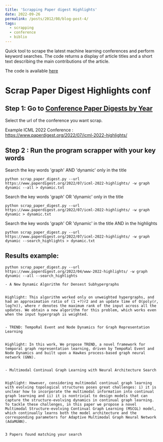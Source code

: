 ```yaml
---
title: 'Scrapping Paper digest Highlights'
date: 2022-09-26
permalink: /posts/2012/08/blog-post-4/
tags:
  - scrapping
  - conference
  - biblio
---
```


Quick tool to scrape the latest machine learning conferences and perform keyword searches. The code returns a display of article titles and a short text describing the main contributions of the article.

The code is available [here](https://github.com/ykrmm/scrap_paper_digest) 

# Scrap Paper Digest Highlights conf 

## Step 1: Go to [Conference Paper Digests by Year](https://www.paperdigest.org/conference-paper-digest/)

Select the url of the conference you want scrap.

Example ICML 2022 Conference : https://www.paperdigest.org/2022/07/icml-2022-highlights/


## Step 2 : Run the program scrapper with your key words

Search the key words 'graph' AND 'dynamic' only in the title

`python scrap_paper_digest.py --url https://www.paperdigest.org/2022/07/icml-2022-highlights/ -w graph dynamic --all > dynamic.txt`

Search the key words 'graph' OR 'dynamic' only in the title

`python scrap_paper_digest.py --url https://www.paperdigest.org/2022/07/icml-2022-highlights/ -w graph dynamic > dynamic.txt`

Search the key words 'graph' OR 'dynamic' in the title AND in  the highlights 

`python scrap_paper_digest.py --url https://www.paperdigest.org/2022/07/icml-2022-highlights/ -w graph dynamic --search_highlights > dynamic.txt`


## Results example: 

`python scrap_paper_digest.py --url https://www.paperdigest.org/2022/04/www-2022-highlights/ -w graph dynamic --all --search_highlights`



```
- A New Dynamic Algorithm for Densest Subhypergraphs


Highlight: This algorithm worked only on unweighted hypergraphs, and had an approximation ratio of (1 +?)r2 and an update time of O(poly(r, log?n)), where r denotes the maximum rank of the input across all the updates. We obtain a new algorithm for this problem, which works even when the input hypergraph is weighted.


- TREND: TempoRal Event and Node Dynamics for Graph Representation Learning


Highlight: In this work, We propose TREND, a novel framework for temporal graph representation learning, driven by TempoRal Event and Node Dynamics and built upon a Hawkes process-based graph neural network (GNN).


- Multimodal Continual Graph Learning with Neural Architecture Search


Highlight: However, considering multimodal continual graph learning with evolving topological structures poses great challenges: i) it is unclear how to incorporate the multimodal information into continual graph learning and ii) it is nontrivial to design models that can capture the structure-evolving dynamics in continual graph learning. To tackle these challenges, in this paper we propose a novel Multimodal Structure-evolving Continual Graph Learning (MSCGL) model, which continually learns both the model architecture and the corresponding parameters for Adaptive Multimodal Graph Neural Network (AdaMGNN).


3 Papers found matching your search

```

